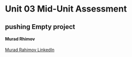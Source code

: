 # Unit 03 Mid-Unit Assessment

## pushing Empty project

#### Murad Rhimov

[Murad Rahimov LinkedIn](https://www.linkedin.com/mynetwork/)
